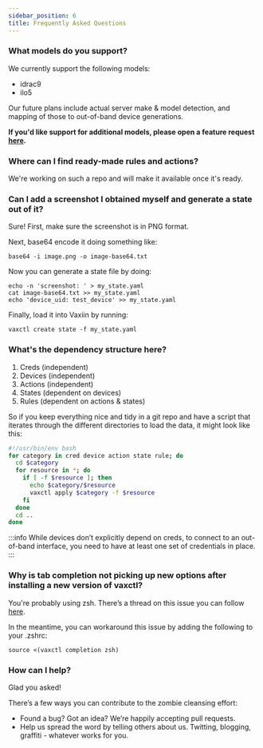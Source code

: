 ```yaml
---
sidebar_position: 6
title: Frequently Asked Questions
---
```


### What models do you support?

We currently support the following models:
- idrac9
- ilo5

Our future plans include actual server make & model detection, and mapping of those to out-of-band device generations.

**If you'd like support for additional models, please open a feature request [here](https://github.com/rebootoio/vaxiin-server/issues).**

### Where can I find ready-made rules and actions?

We're working on such a repo and will make it available once it's ready.

### Can I add a screenshot I obtained myself and generate a state out of it?
Sure! First, make sure the screenshot is in PNG format.

Next, base64 encode it doing something like:
```
base64 -i image.png -o image-base64.txt
```
Now you can generate a state file by doing:
```
echo -n 'screenshot: ' > my_state.yaml
cat image-base64.txt >> my_state.yaml
echo 'device_uid: test_device' >> my_state.yaml
```
Finally, load it into Vaxiin by running:
```
vaxctl create state -f my_state.yaml
```


### What's the dependency structure here?

1. Creds (independent)
2. Devices (independent)
3. Actions (independent)
4. States (dependent on devices)
5. Rules (dependent on actions & states)

So if you keep everything nice and tidy in a git repo and have a script that iterates through the different directories to load the data, it might look like this:

```bash
#!/usr/bin/env bash
for category in cred device action state rule; do
  cd $category
  for resource in *; do
    if [ -f $resource ]; then
      echo $category/$resource
      vaxctl apply $category -f $resource
    fi
  done
  cd ..
done
```

:::info
While devices don’t explicitly depend on creds, to connect to an out-of-band interface, you need to have at least one set of credentials in place.
:::

### Why is tab completion not picking up new options after installing a new version of vaxctl?

You're probably using zsh. There’s a thread on this issue you can follow [here](https://github.com/spf13/cobra/issues/881).

In the meantime, you can workaround this issue by adding the following to your .zshrc:
```
source <(vaxctl completion zsh)
```

### How can I help?

Glad you asked!

There’s a few ways you can contribute to the zombie cleansing effort:
- Found a bug? Got an idea? We’re happily accepting pull requests.
- Help us spread the word by telling others about us. Twitting, blogging, graffiti - whatever works for you.

